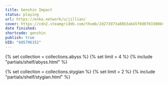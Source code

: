 ```yaml
---
title: Genshin Impact
status: playing
url: https://enka.network/u/jillian/
cover: https://cdn2.steamgriddb.com/thumb/2d273973a88b3ab45f0d0763300b0695.jpg
date finished:
shortcode: genshin
publish: true
UID: "605796152"
---
```


{% set collection = collections.abyss %}
{% set limit = 4 %}
{% include "partials/shelf/abyss.html" %}

{% set collection = collections.stygian %}
{% set limit = 2 %}
{% include "partials/shelf/stygian.html" %}